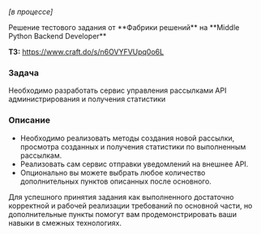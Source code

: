 <p><i>[в процессе]</i></p> 
<p>Решение тестового задания от **Фабрики решений** на **Middle Python Backend Developer**

**ТЗ:** 
https://www.craft.do/s/n6OVYFVUpq0o6L

### Задача

<p>Необходимо разработать сервис управления рассылками API администрирования и получения статистики</p>

### Описание
<ul>
<li>Необходимо реализовать методы создания новой рассылки, просмотра созданных и получения статистики по выполненным рассылкам.</li>
<li>Реализовать сам сервис отправки уведомлений на внешнее API.</li>
<li>Опционально вы можете выбрать любое количество дополнительных пунктов описанных после основного.</li>
</ul>

Для успешного принятия задания как выполненного достаточно корректной и рабочей реализации требований по основной части, но дополнительные пункты помогут вам продемонстрировать ваши навыки в смежных технологиях.
